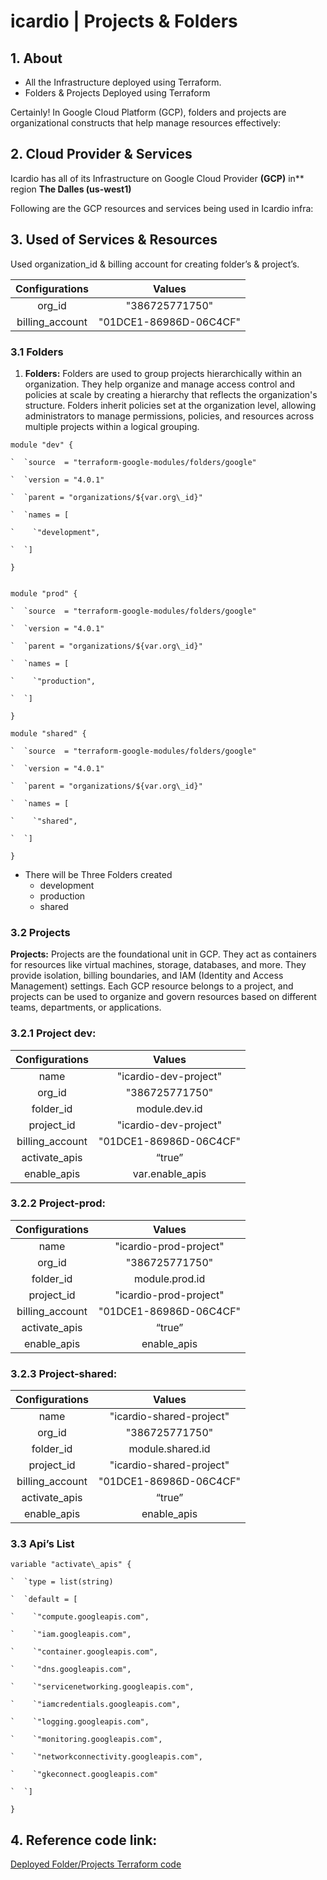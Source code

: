 ﻿# **icardio | Projects & Folders**
## **1. About**
- All the Infrastructure deployed using Terraform.
- Folders & Projects Deployed using Terraform

Certainly! In Google Cloud Platform (GCP), folders and projects are organizational constructs that help manage resources effectively:
## **2. Cloud Provider & Services**
Icardio has all of its Infrastructure on Google Cloud Provider **(GCP)** in** region **The Dalles (us-west1)**

Following are the GCP resources and services being used in Icardio infra:
## **3. Used of Services & Resources**
Used organization\_id & billing account for creating folder’s & project’s.

|**Configurations**|**Values**|
| :-: | :-: |
|org\_id|"386725771750"|
|billing\_account|"01DCE1-86986D-06C4CF"|
### **3.1 Folders**
1. **Folders:** Folders are used to group projects hierarchically within an organization. They help organize and manage access control and policies at scale by creating a hierarchy that reflects the organization's structure. Folders inherit policies set at the organization level, allowing administrators to manage permissions, policies, and resources across multiple projects within a logical grouping.

```
module "dev" {

`  `source  = "terraform-google-modules/folders/google"

`  `version = "4.0.1"

`  `parent = "organizations/${var.org\_id}"

`  `names = [

`    `"development",

`  `]

}


module "prod" {

`  `source  = "terraform-google-modules/folders/google"

`  `version = "4.0.1"

`  `parent = "organizations/${var.org\_id}"

`  `names = [

`    `"production",

`  `]

}

module "shared" {

`  `source  = "terraform-google-modules/folders/google"

`  `version = "4.0.1"

`  `parent = "organizations/${var.org\_id}"

`  `names = [

`    `"shared",

`  `]

}

```

- There will be Three Folders created 
  - development
  - production
  - shared
### **3.2 Projects**
**Projects:** Projects are the foundational unit in GCP. They act as containers for resources like virtual machines, storage, databases, and more. They provide isolation, billing boundaries, and IAM (Identity and Access Management) settings. Each GCP resource belongs to a project, and projects can be used to organize and govern resources based on different teams, departments, or applications.
### **3.2.1 Project dev:**

|**Configurations**|**Values**|
| :-: | :-: |
|name|"icardio-dev-project"|
|org\_id |"386725771750"|
|folder\_id |module.dev.id|
|project\_id |"icardio-dev-project"|
|billing\_account|"01DCE1-86986D-06C4CF"|
|activate\_apis |“true”|
|enable\_apis|var.enable\_apis|
### **3.2.2 Project-prod:**

|**Configurations**|**Values**|
| :-: | :-: |
|name|"icardio-prod-project"|
|org\_id |"386725771750"|
|folder\_id |module.prod.id|
|project\_id |"icardio-prod-project"|
|billing\_account|"01DCE1-86986D-06C4CF"|
|activate\_apis |“true”|
|enable\_apis|enable\_apis|
### **3.2.3 Project-shared:**

|**Configurations**|**Values**|
| :-: | :-: |
|name|"icardio-shared-project"|
|org\_id |"386725771750"|
|folder\_id |module.shared.id|
|project\_id |"icardio-shared-project"|
|billing\_account|"01DCE1-86986D-06C4CF"|
|activate\_apis |“true”|
|enable\_apis|enable\_apis|
### **3.3 Api’s List**
```
variable "activate\_apis" {

`  `type = list(string)

`  `default = [

`    `"compute.googleapis.com",

`    `"iam.googleapis.com",

`    `"container.googleapis.com",

`    `"dns.googleapis.com",

`    `"servicenetworking.googleapis.com",

`    `"iamcredentials.googleapis.com",

`    `"logging.googleapis.com",

`    `"monitoring.googleapis.com",

`    `"networkconnectivity.googleapis.com",

`    `"gkeconnect.googleapis.com"

`  `]

}
```
## **4. Reference code link:**
[Deployed Folder/Projects Terraform code](https://github.com/clouddrove/icardio/blob/master/terraform/landing-zone/projects.tf)
